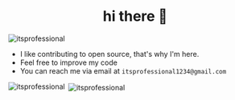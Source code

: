 <h1 align="center">hi there 👋</h1>

<p align="left"> <img src="https://komarev.com/ghpvc/?username=itsprofessional&label=Profile%20views&color=0e75b6&style=flat" alt="itsprofessional" /> </p>

<!--- 🔭 I’m currently working on [PLACEHOLDER](https://github.com/ItsProfessional/PLACEHOLDER)-->

<!---- 🌱 I’m currently learning **XXXXXXXXXXXX**-->

- I like contributing to open source, that's why I'm here.
- Feel free to improve my code
- You can reach me via email at `itsprofessional1234@gmail.com`

<p><img align="left" src="https://github-readme-stats.vercel.app/api/top-langs?username=itsprofessional&show_icons=true&locale=en&layout=compact&bg_color=1e1e2e&text_color=cdd6f4&icon_color=cba6f7&title_color=94e2d5" alt="itsprofessional" /></p>

<p>&nbsp;<img align="center" src="https://github-readme-stats.vercel.app/api?username=itsprofessional&show_icons=true&locale=en&bg_color=1e1e2e&text_color=cdd6f4&icon_color=cba6f7&title_color=94e2d5" alt="itsprofessional" /></p>

<!-- <p><img align="center" src="https://github-readme-streak-stats.herokuapp.com/?user=itsprofessional&" alt="itsprofessional" /></p> -->
